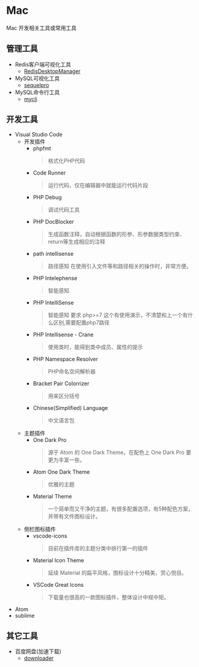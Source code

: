 # Mac
Mac 开发相关工具或常用工具

## 管理工具
* Redis客户端可视化工具
  * [RedisDesktopManager](https://github.com/onewe/RedisDesktopManager-Mac/releases)
* MySQL可视化工具
  * [sequelpro](https://www.sequelpro.com/)
* MySQL命令行工具
  * [mycli](https://www.mycli.net/)

## 开发工具
* Visual Studio Code
  * 开发插件
    * phpfmt
      > 格式化PHP代码
    * Code Runner
      > 运行代码，仅在编辑器中就能运行代码片段
    * PHP Debug 
      > 调试代码工具
    * PHP DocBlocker 
      > 生成函数注释，自动根据函数的形参、形参数据类型约束、return等生成相应的注释
    * path intellisense 
      > 路径感知
      在使用引入文件等和路径相关的操作时，非常方便。
    * PHP Intelephense
      > 智能感知
    * PHP IntelliSense
      > 智能感知
        要求 php>=7 这个有使用演示，不清楚和上一个有什么区别,需要配置php7路径
    * PHP Intellisense - Crane
      > 使用类时，能得到类中成员、属性的提示
    * PHP Namespace Resolver
      > PHP命名空间解析器
    * Bracket Pair Colorrizer
      > 用来区分括号
    * Chinese(Simplified) Language 
      > 中文语言包
  * 主题插件
    * One Dark Pro
      > 源于 Atom 的 One Dark Theme，在配色上 One Dark Pro 要更为丰富一些。
    * Atom One Dark Theme
      > 优雅的主题
    * Material Theme 
      > 一个简单而又干净的主题，有很多配置选项，有5种配色方案，并带有文件图标设计。
  * 侧栏图标插件
    * vscode-icons
      > 目前在插件库的主题分类中排行第一的插件
    * Material Icon Theme
      > 延续 Material 的扁平风格，图标设计十分精美，赏心悦目。
    * VSCode Great Icons
      > 下载量也很高的一款图标插件，整体设计中规中矩。
* Atom
* sublime

## 其它工具
* 百度网盘(加速下载)
  * [downloader](https://github.com/high-speed-downloader/high-speed-downloader)
